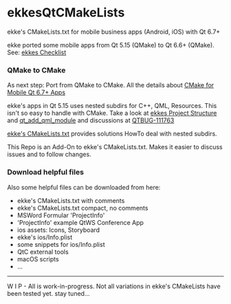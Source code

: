 # ekkesQtCMakeLists
ekke's CMakeLists.txt for mobile business apps (Android, iOS) with Qt 6.7+

ekke ported some mobile apps from Qt 5.15 (QMake) to Qt 6.6+ (QMake). See: [ekkes Checklist](https://t1p.de/ekkeChecklist)

### QMake to CMake

As next step: Port from QMake to CMake. All the details about [CMake for Mobile Qt 6.7+ Apps](https://t1p.de/ekkeCMakeMobileApps)

ekke's apps in Qt 5.15 uses nested subdirs for C++, QML, Resources. This isn't so easy to handle with CMake. Take a look at [ekkes Project Structure](https://t1p.de/ekkesProjectStructure) and [qt_add_qml_module](https://t1p.de/ekkeCMakeQMLModule) and discussions at [QTBUG-111763](https://bugreports.qt.io/browse/QTBUG-111763)

[ekke's CMakeLists.txt](https://t1p.de/ekkeCMakeLists) provides solutions HowTo deal with nested subdirs.

This Repo is an Add-On to ekke's CMakeLists.txt. Makes it easier to discuss issues and to follow changes.

### Download helpful files

Also some helpful files can be downloaded from here:
* ekke's CMakeLists.txt with comments
* ekke's CMakeLists.txt compact, no comments
* MSWord Formular 'ProjectInfo'
* 'ProjectInfo' example QtWS Conference App
* ios assets: Icons, Storyboard 
* ekke's ios/Info.plist
* some snippets for ios/Info.plist
* QtC external tools
* macOS scripts
* ...

---
W I P - All is work-in-progress. Not all variations in ekke's CMakeLists have been tested yet. stay tuned...